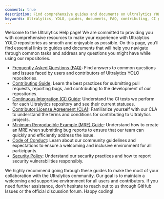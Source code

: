 ```yaml
---
comments: true
description: Find comprehensive guides and documents on Ultralytics YOLO tasks. Includes FAQs, contributing guides, CI guide, CLA, MRE guide, code of conduct & more.
keywords: Ultralytics, YOLO, guides, documents, FAQ, contributing, CI guide, CLA, MRE guide, code of conduct, EHS policy, security policy
---
```


Welcome to the Ultralytics Help page! We are committed to providing you with comprehensive resources to make your experience with Ultralytics YOLO repositories as smooth and enjoyable as possible. On this page, you'll find essential links to guides and documents that will help you navigate through common tasks and address any questions you might have while using our repositories.

- [Frequently Asked Questions (FAQ)](FAQ.md): Find answers to common questions and issues faced by users and contributors of Ultralytics YOLO repositories.
- [Contributing Guide](contributing.md): Learn the best practices for submitting pull requests, reporting bugs, and contributing to the development of our repositories.
- [Continuous Integration (CI) Guide](CI.md): Understand the CI tests we perform for each Ultralytics repository and see their current statuses.
- [Contributor License Agreement (CLA)](CLA.md): Familiarize yourself with our CLA to understand the terms and conditions for contributing to Ultralytics projects.
- [Minimum Reproducible Example (MRE) Guide](minimum_reproducible_example.md): Understand how to create an MRE when submitting bug reports to ensure that our team can quickly and efficiently address the issue.
- [Code of Conduct](code_of_conduct.md): Learn about our community guidelines and expectations to ensure a welcoming and inclusive environment for all participants.
- [Security Policy](../SECURITY.md): Understand our security practices and how to report security vulnerabilities responsibly.

We highly recommend going through these guides to make the most of your collaboration with the Ultralytics community. Our goal is to maintain a welcoming and supportive environment for all users and contributors. If you need further assistance, don't hesitate to reach out to us through GitHub Issues or the official discussion forum. Happy coding!
